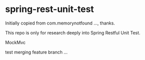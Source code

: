 # spring-rest-unit-test

Initially copied from com.memorynotfound ..., thanks.

This repo is only for research deeply into Spring Restful Unit Test.

MockMvc

test merging feature branch ...
